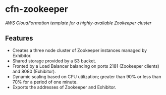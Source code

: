 # cfn-zookeeper
_AWS CloudFormation template for a highly-available Zookeeper cluster_

## Features
- Creates a three node cluster of Zookeeper instances managed by Exhibitor.
- Shared storage provided by a S3 bucket.
- Fronted by a Load Balancer balancing on ports 2181 (Zookeeper clients) and 8080 (Exhibitor).
- Dynamic scaling based on CPU utilization; greater than 90% or less than 70% for a period of one minute.
- Exports the addresses of Zookeeper and Exhibitor.
